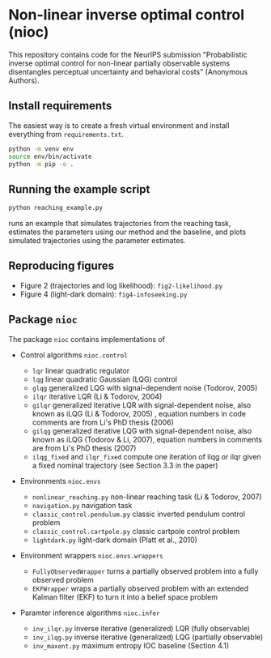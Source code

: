 # Non-linear inverse optimal control (nioc)

This repository contains code for the NeurIPS submission "Probabilistic inverse optimal control for non-linear partially observable systems disentangles perceptual uncertainty and behavioral costs" (Anonymous Authors).

## Install requirements

The easiest way is to create a fresh virtual environment and install everything from `requirements.txt`.

```bash
python -m venv env
source env/bin/activate
python -m pip -e .
```

## Running the example script


```bash
python reaching_example.py
```

runs an example that simulates trajectories from the reaching task, estimates the parameters using our method and the baseline, and plots simulated trajectories using the parameter estimates.

## Reproducing figures

- Figure 2 (trajectories and log likelihood): `fig2-likelihood.py`
- Figure 4 (light-dark domain): `fig4-infoseeking.py`

## Package `nioc`
The package `nioc` contains implementations of 

- Control algorithms `nioc.control`
    - `lqr` linear quadratic regulator
    - `lqg` linear quadratic Gaussian (LQG) control
    - `glqg` generalized LQG with signal-dependent noise (Todorov, 2005)
    - `ilqr` iterative LQR (Li & Todorov, 2004) 
    - `gilqr` generalized iterative LQR with signal-dependent noise, also known as iLQG (Li & Todorov, 2005) , equation numbers in code comments are from Li's PhD
      thesis (2006)
    - `gilqg` generalized iterative LQG with signal-dependent noise, also known as iLQG (Todorov & Li, 2007), equation numbers in comments are from Li's PhD thesis (2007)
    - `ilqg_fixed` and `ilqr_fixed` compute one iteration of ilqg or ilqr given a fixed nominal trajectory (see Section 3.3 in the paper)

- Environments `nioc.envs`
  - `nonlinear_reaching.py` non-linear reaching task (Li & Todorov, 2007)
  - `navigation.py` navigation task
  - `classic_control.pendulum.py` classic inverted pendulum control problem
  - `classic_control.cartpole.py` classic cartpole control problem
  - `lightdark.py` light-dark domain (Platt et al., 2010)

- Environment wrappers `nioc.envs.wrappers`
    - `FullyObservedWrapper` turns a partially observed problem into a fully observed problem
    - `EKFWrapper` wraps a partially observed problem with an extended Kalman filter (EKF) to turn it into a belief space problem

- Paramter inference algorithms `nioc.infer`
    - `inv_ilqr.py` inverse iterative (generalized) LQR (fully observable)
    - `inv_ilqg.py` inverse iterative (generalized) LQG (partially observable)
    - `inv_maxent.py` maximum entropy IOC baseline (Section 4.1)
